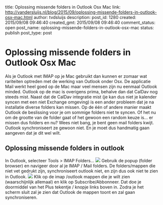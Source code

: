 title: Oplossing missende folders in Outlook Osx Mac
link: http://vandersluijs.nl/blog/2015/09/oplossing-missende-folders-in-outlook-osx-mac.html
author: tvdsluijs
description: 
post_id: 1280
created: 2015/09/08 09:46:40
created_gmt: 2015/09/08 09:46:40
comment_status: open
post_name: oplossing-missende-folders-in-outlook-osx-mac
status: publish
post_type: post

# Oplossing missende folders in Outlook Osx Mac

Als je Outlook met IMAP op je Mac gebruikt dan kunnen er zomaar wat rariteiten optreden met de werking van Outlook onder Osx. De applicatie Mail werkt heel goed op de Mac maar veel mensen zijn nu eenmaal Outlook minded. Outlook op de mac is overigens prima, behalve dan dat CalDav nog steeds mist.  Naast dat de CalDav integratie mist (je kan dus niet je kalender syncen met een niet Exchange omgeving) is een ander probleem dat je na installatie diverse folders kan missen. Op de één of andere manier maakt Outlook de beslissing voor je om sommige folders niet te syncen. Of het nu om de grootte van de folder gaat of het gewoon een random keuze is… er missen dus folders en nu? Wees niet bang, je bent geen mail folders kwijt. Outlook synchroniseert ze gewoon niet. En je moet dus handmatig gaan aangeven dat je dit wel wilt. 

## Oplossing missende folders in outlook

In Outlook, selecteer Tools > IMAP Folders... ![](/blog/wp-content/uploads/2015/09/1441704761_thumb.png) Gebruik de popup (folder browser) en navigeer door al je IMAP / Mail folders. De folders/mappen die niet vet gedrukt zijn, synchroniseert outlook niet, en zijn dus ook niet te zien in Outlook. ![](http://vandersluijs.nl/blog/wp-content/uploads/2015/09/1441705091_thumb.jpeg) Klik op de imap /outlook mappen die je wilt zien (waarschijnlijk allemaal) en klik op Subscribe/Abbonneer. Dat doe je doormiddel van het Plus tekentje / knopje links boven in. Zodra je het scherm sluit zal je zien dat Outlook de mappen toont en zal gaan synchroniseren.